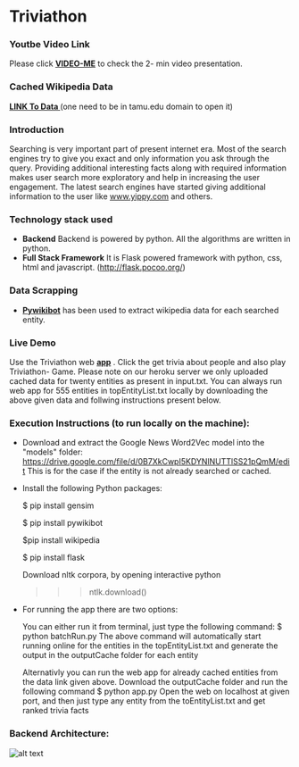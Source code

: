 # Triviathon

### Youtbe Video Link
Please click **[VIDEO-ME](https://www.youtube.com/watch?v=t368PPe2hJ0)** to check the 2- min video presentation.

### Cached Wikipedia Data
**[LINK To Data ](https://drive.google.com/open?id=0B0JsA9YchOf7SHdlRFBGXzZJY0k)** (one need to be in tamu.edu domain to open it)


### Introduction 
Searching is very important part of present internet era. Most of the search engines try to give you exact and only information you ask through the query. Providing additional interesting facts along with required information makes user search more exploratory and help in increasing the user engagement. The latest search engines have started giving additional information to the user like www.yippy.com and others.

### Technology stack used
* **Backend** Backend is powered by python. All the algorithms are written in python.
* **Full Stack Framework** It is Flask powered framework with python, css, html and javascript. (http://flask.pocoo.org/)

### Data Scrapping 
* **[Pywikibot](https://www.mediawiki.org/wiki/Manual:Pywikibot)** has been used to extract wikipedia data for each searched entity. 
    
### Live Demo
Use the Triviathon web **[app](https://triviathon.herokuapp.com/)** . Click the get trivia about people and also play Triviathon- Game. Please note on our heroku server we only uploaded cached data for twenty entities as present in input.txt. You can always run web app for 555 entities in topEntityList.txt locally by downloading the above given data and follwing instructions present below.

### Execution Instructions (to run locally on the machine):

- Download and extract the Google News Word2Vec model into the "models" folder:
https://drive.google.com/file/d/0B7XkCwpI5KDYNlNUTTlSS21pQmM/edit 
  This is for the case if the entity is not already searched or cached.

- Install the following Python packages:

    $ pip install gensim

    $ pip install pywikibot
    
    $pip install wikipedia
    
    $ pip install flask
    
    Download nltk corpora, by opening interactive python 
    
    >>> ntlk.download()
    
-  For running the app there are two options:
   
     You can either run it from terminal, just type the following command:
    $ python batchRun.py 
    The above command will automatically start running online for the entities in the topEntityList.txt and generate the output in the outputCache folder for each entity

    Alternativly you can run the web app for already cached entities from the data link given above. Download the outputCache folder and run the following command
    $ python app.py
      Open the web on localhost at given port, and then just type any entity from the toEntityList.txt and get ranked trivia facts

### Backend Architecture:
![alt text](https://github.com/adilhamid/Triviathon/blob/master/images/arch.png)
